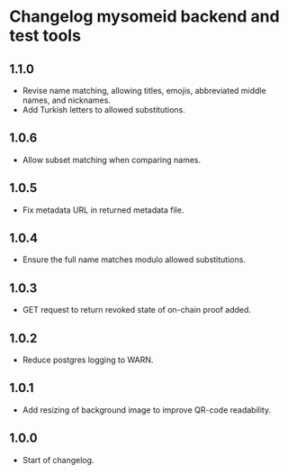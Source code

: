 # Changelog mysomeid backend and test tools

## 1.1.0

- Revise name matching, allowing titles, emojis, abbreviated middle names, and nicknames.
- Add Turkish letters to allowed substitutions.

## 1.0.6

- Allow subset matching when comparing names.

## 1.0.5

- Fix metadata URL in returned metadata file.

## 1.0.4

- Ensure the full name matches modulo allowed substitutions.

## 1.0.3

- GET request to return revoked state of on-chain proof added.

## 1.0.2

- Reduce postgres logging to WARN.

## 1.0.1

- Add resizing of background image to improve QR-code readability.

## 1.0.0

- Start of changelog.
